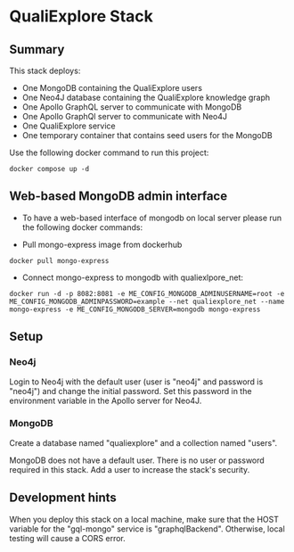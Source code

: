 # QualiExplore Stack

## Summary

This stack deploys:

* One MongoDB containing the QualiExplore users
* One Neo4J database containing the QualiExplore knowledge graph
* One Apollo GraphQL server to communicate with MongoDB
* One Apollo GraphQl server to communicate with Neo4J
* One QualiExplore service
* One temporary container that contains seed users for the MongoDB

Use the following docker command to run this project:

 ``` shell
 docker compose up -d
 ```

## Web-based MongoDB admin interface

* To have a web-based interface of mongodb on local server please run the following docker commands:

* Pull mongo-express image from dockerhub  

``` shell
docker pull mongo-express
```

* Connect mongo-express to mongodb with qualiexlpore_net:

``` shell
docker run -d -p 8082:8081 -e ME_CONFIG_MONGODB_ADMINUSERNAME=root -e ME_CONFIG_MONGODB_ADMINPASSWORD=example --net qualiexplore_net --name mongo-express -e ME_CONFIG_MONGODB_SERVER=mongodb mongo-express
```

## Setup

### Neo4j

Login to Neo4j with the default user (user is "neo4j" and password is "neo4j") and change the initial password.
Set this password in the environment variable in the Apollo server for Neo4J.

### MongoDB

Create a database named "qualiexplore" and a collection named "users".

MongoDB does not have a default user. There is no user or password required in this stack.
Add a user to increase the stack's security.

## Development hints

When you deploy this stack on a local machine, make sure that the HOST variable for the "gql-mongo" service is "graphqlBackend". Otherwise, local testing will cause a CORS error.
